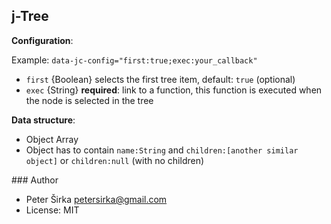 ## j-Tree

__Configuration__:

Example: `data-jc-config="first:true;exec:your_callback"`

- `first` {Boolean} selects the first tree item, default: `true` (optional)
- `exec` {String} __required__: link to a function, this function is executed when the node is selected in the tree

__Data structure__:

- Object Array
- Object has to contain `name:String` and `children:[another similar object]` or `children:null` (with no children)

### Author

- Peter Širka <petersirka@gmail.com>
- License: MIT